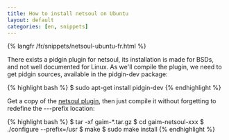 ```yaml
---
title: How to install netsoul on Ubuntu
layout: default
categories: [en, snippets]
---
```


{% langfr /fr/snippets/netsoul-ubuntu-fr.html %}

There exists a pidgin plugin for netsoul, its installation
is made for BSDs, and not well documented for Linux. 
As we'll compile the plugin, we need to get pidgin sources,
available in the pidgin-dev package:

{% highlight bash %}
$ sudo apt-get install pidgin-dev
{% endhighlight %}

Get a copy of the [netsoul plugin](http://sourceforge.net/projects/gaim-netsoul/),
then just compile it without forgetting to redefine the ---prefix location:

{% highlight bash %}
$ tar -xf gaim-*.tar.gz
$ cd gaim-netsoul-xxx
$ ./configure --prefix=/usr
$ make
$ sudo make install
{% endhighlight %}
